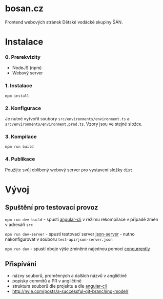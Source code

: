 # bosan.cz
Frontend webových stránek Dětské vodácké skupiny ŠÁN.

# Instalace

### 0. Prerekvizity

 - NodeJS (npm)
 - Webový server

### 1. Instalace

```
npm install
```

### 2. Konfigurace

Je nutné vytvořit soubory ```src/environments/environment.ts``` a ```src/environments/environment.prod.ts```. Vzory jsou ve stejné složce.

### 3. Kompilace

```
npm run build
```

### 4. Publikace

Použijte svůj oblíbený webový server pro vystavení složky ```dist```.

# Vývoj

## Spuštění pro testovací provoz

```npm run dev-build``` - spustí [angular-cli](https://github.com/angular/angular-cli) v režimu rekompilace v případě změn v adresáři ```src```

```npm run dev-server``` - spustí testovací server [json-server](https://github.com/typicode/json-server) - nutno nakonfigurovat v souboru ```test-api/json-server.json```

```npm run dev``` - spustí oboje výše zmíněné najednou pomocí [concurrently](https://github.com/kimmobrunfeldt/concurrently)

## Přispívání

- názvy souborů, proměnných a dalších názvů v angličtině
- popisky commitů a PR v angličtině
- struktura souborů dle projektu a dle [angular-cli](https://github.com/angular/angular-cli)
- http://nvie.com/posts/a-successful-git-branching-model/
